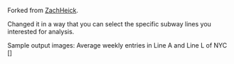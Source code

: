Forked from [ZachHeick](https://github.com/ZachHeick/MTA_Data_Analysis).

Changed it in a way that you can select the specific subway lines you interested for analysis.

Sample output images: Average weekly entries in Line A and Line L of NYC
[]


